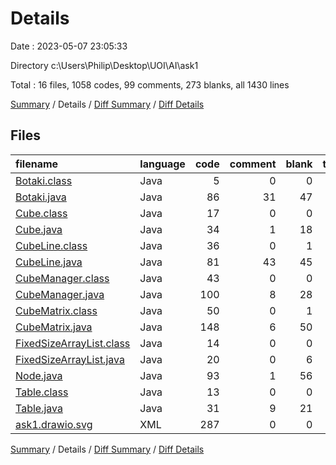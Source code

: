 # Details

Date : 2023-05-07 23:05:33

Directory c:\\Users\\Philip\\Desktop\\UOI\\AI\\ask1

Total : 16 files,  1058 codes, 99 comments, 273 blanks, all 1430 lines

[Summary](results.md) / Details / [Diff Summary](diff.md) / [Diff Details](diff-details.md)

## Files
| filename | language | code | comment | blank | total |
| :--- | :--- | ---: | ---: | ---: | ---: |
| [Botaki.class](/Botaki.class) | Java | 5 | 0 | 0 | 5 |
| [Botaki.java](/Botaki.java) | Java | 86 | 31 | 47 | 164 |
| [Cube.class](/Cube.class) | Java | 17 | 0 | 0 | 17 |
| [Cube.java](/Cube.java) | Java | 34 | 1 | 18 | 53 |
| [CubeLine.class](/CubeLine.class) | Java | 36 | 0 | 1 | 37 |
| [CubeLine.java](/CubeLine.java) | Java | 81 | 43 | 45 | 169 |
| [CubeManager.class](/CubeManager.class) | Java | 43 | 0 | 0 | 43 |
| [CubeManager.java](/CubeManager.java) | Java | 100 | 8 | 28 | 136 |
| [CubeMatrix.class](/CubeMatrix.class) | Java | 50 | 0 | 1 | 51 |
| [CubeMatrix.java](/CubeMatrix.java) | Java | 148 | 6 | 50 | 204 |
| [FixedSizeArrayList.class](/FixedSizeArrayList.class) | Java | 14 | 0 | 0 | 14 |
| [FixedSizeArrayList.java](/FixedSizeArrayList.java) | Java | 20 | 0 | 6 | 26 |
| [Node.java](/Node.java) | Java | 93 | 1 | 56 | 150 |
| [Table.class](/Table.class) | Java | 13 | 0 | 0 | 13 |
| [Table.java](/Table.java) | Java | 31 | 9 | 21 | 61 |
| [ask1.drawio.svg](/ask1.drawio.svg) | XML | 287 | 0 | 0 | 287 |

[Summary](results.md) / Details / [Diff Summary](diff.md) / [Diff Details](diff-details.md)